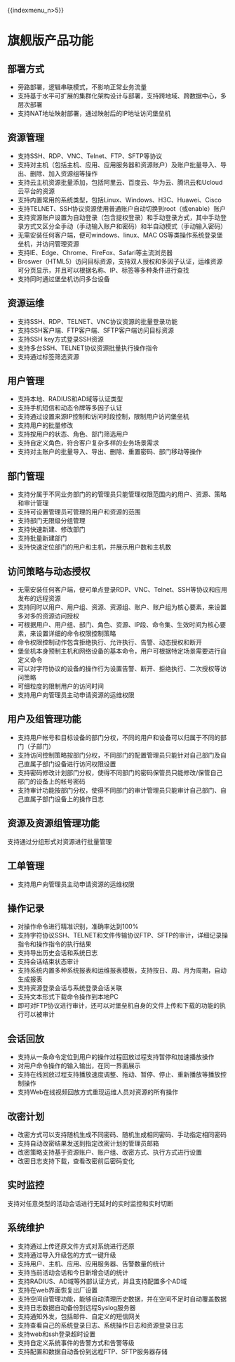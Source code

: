 {{indexmenu_n>5}}

# 旗舰版产品功能

## 部署方式

  - 旁路部署，逻辑串联模式，不影响正常业务流量
  - 支持基于水平可扩展的集群化架构设计与部署，支持跨地域、跨数据中心，多层次部署
  - 支持NAT地址映射部署，通过映射后的IP地址访问堡垒机

## 资源管理

  - 支持SSH、RDP、VNC、Telnet、FTP、SFTP等协议
  - 支持对主机（包括主机、应用、应用服务器和资源账户）及账户批量导入、导出、删除、加入资源组等操作
  - 支持云主机资源批量添加，包括阿里云、百度云、华为云、腾讯云和Ucloud云平台的资源
  - 支持内置常用的系统类型，包括Linux、Windows、H3C、Huawei、Cisco
  - 支持TELNET、SSH协议资源使用普通账户自动切换到root（或enable）账户
  - 支持资源账户设置为自动登录（包含提权登录）和手动登录方式，其中手动登录方式又区分全手动（手动输入账户和密码）和半自动模式（手动输入密码）
  - 无需安装任何客户端，便可windows、linux、MAC OS等类操作系统登录堡垒机，并访问管理资源
  - 支持IE、Edge、Chrome、FireFox、Safari等主流浏览器
  - Broswer（HTML5）访问目标资源，支持双人授权和多因子认证，运维资源可分页显示，并且可以根据名称、IP、标签等多种条件进行查找
  - 支持同时通过堡垒机访问多台设备


## 资源运维

  - 支持SSH、RDP、TELNET、VNC协议资源的批量登录功能
  - 支持SSH客户端、FTP客户端、SFTP客户端访问目标资源
  - 支持SSH key方式登录SSH资源
  - 支持多台SSH、TELNET协议资源批量执行操作指令
  - 支持通过标签筛选资源


## 用户管理

  - 支持本地、RADIUS和AD域等认证类型
  - 支持手机短信和动态令牌等多因子认证
  - 支持通过设置来源IP控制和访问时段控制，限制用户访问堡垒机
  - 支持用户的批量修改
  - 支持按用户的状态、角色、部门筛选用户
  - 支持自定义角色，符合客户复杂多样的业务场景需求
  - 支持对主账户的批量导入、导出、删除、重置密码、部门移动等操作

## 部门管理

  - 支持分属于不同业务部门的的管理员只能管理权限范围内的用户、资源、策略和审计管理
  - 支持可设置管理员可管理的用户和资源的范围
  - 支持部门无限级分组管理
  - 支持快速新建、修改部门
  - 支持批量新建部门
  - 支持快速定位部门的用户和主机，并展示用户数和主机数

## 访问策略与动态授权

  - 无需安装任何客户端，便可单点登录RDP、VNC、Telnet、SSH等协议和应用发布的远程资源
  - 支持同时以用户、用户组、资源、资源组、账户、账户组为核心要素，来设置多对多的资源访问授权
  - 可根据用户、用户组、部门、角色、资源、IP段、命令集、生效时间为核心要素，来设置详细的命令权限控制策略
  - 命令权限控制动作包含拒绝执行、允许执行、告警、动态授权和断开
  - 堡垒机本身预制主机和网络设备的基本命令，用户可根据特定场景需要进行自定义命令
  - 可以对字符协议的设备的操作行为设置告警、断开、拒绝执行、二次授权等访问策略
  - 可细粒度的限制用户的访问时间
  - 支持用户向管理员主动申请资源的运维权限

## 用户及组管理功能

  - 支持用户帐号和目标设备的部门分权，不同的用户和设备可以归属于不同的部门（子部门）
  - 支持访问控制策略按部门分权，不同部门的配置管理员只能针对自己部门及自己直属子部门设备进行访问权限设置
  - 支持密码修改计划部门分权，使得不同部门的密码保管员只能修改/保管自己部门的设备上的帐号密码
  - 支持审计功能按部门分权，使得不同部门的审计管理员只能审计自己部门、自己直属子部门设备上的操作日志

## 资源及资源组管理功能

支持通过分组形式对资源进行批量管理

## 工单管理

  - 支持用户向管理员主动申请资源的运维权限


## 操作记录

  - 对操作命令进行精准识别，准确率达到100%
  - 支持字符协议SSH、TELNET和文件传输协议FTP、SFTP的审计，详细记录操指令和操作指令的执行结果
  - 支持导出历史会话和系统日志
  - 支持会话结束状态审计
  - 支持系统内置多种系统报表和运维报表模板，支持按日、周、月为周期，自动生成报表
  - 支持资源登录会话与系统登录会话关联
  - 支持文本形式下载命令操作到本地PC
  - 即可对FTP协议进行审计，还可以对堡垒机自身的文件上传和下载的功能的执行可以被审计

## 会话回放

  - 支持从一条命令定位到用户的操作过程回放过程支持暂停和加速播放操作
  - 对用户命令操作的输入输出，在同一界面展示
  - 支持在线回放过程支持播放速度调整、拖动、暂停、停止、重新播放等播放控制操作
  - 支持Web在线视频回放方式重现运维人员对资源的所有操作


## 改密计划

  - 改密方式可以支持随机生成不同密码、随机生成相同密码、手动指定相同密码
  - 支持自动改密结果发送到指定改密计划的管理员邮箱
  - 改密策略支持基于资源账户、账户组、改密方式、执行方式进行设置
  - 改密日志支持下载，查看改密前后密码变化

## 实时监控

支持对任意类型的活动会话进行无延时的实时监控和实时切断

## 系统维护

  - 支持通过上传还原文件方式对系统进行还原
  - 支持通过导入升级包的方式一键升级
  - 支持用户、主机、应用、应用服务器、告警数量的统计
  - 支持当前活动会话和今日新增会话的统计
  - 支持RADIUS、AD域等外部认证方式，并且支持配置多个AD域
  - 支持在web界面恢复出厂设置
  - 支持空间自管理功能，能够自动清理历史数据，并在空间不足时自动覆盖数据
  - 支持日志数据自动备份到远程Syslog服务器
  - 支持通知外发，包括邮件、自定义的短信网关
  - 支持查看自己的系统登录日志、系统操作日志和资源登录日志
  - 支持web和ssh登录超时设置
  - 支持自定义系统事件的告警方式和告警等级
  - 支持配置和数据自动备份到远程FTP、SFTP服务器存储


